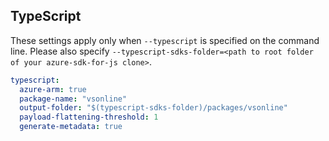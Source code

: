 ## TypeScript

These settings apply only when `--typescript` is specified on the command line.
Please also specify `--typescript-sdks-folder=<path to root folder of your azure-sdk-for-js clone>`.

```yaml $(typescript)
typescript:
  azure-arm: true
  package-name: "vsonline"
  output-folder: "$(typescript-sdks-folder)/packages/vsonline"
  payload-flattening-threshold: 1
  generate-metadata: true
```
